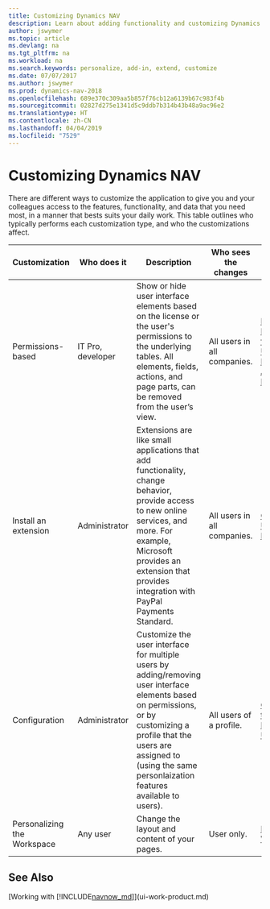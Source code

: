 ```yaml
---
title: Customizing Dynamics NAV
description: Learn about adding functionality and customizing Dynamics NAV.
author: jswymer
ms.topic: article
ms.devlang: na
ms.tgt_pltfrm: na
ms.workload: na
ms.search.keywords: personalize, add-in, extend, customize
ms.date: 07/07/2017
ms.author: jswymer
ms.prod: dynamics-nav-2018
ms.openlocfilehash: 689e370c309aa5b857f76cb12a6139b67c983f4b
ms.sourcegitcommit: 02827d275e1341d5c9ddb7b314b43b48a9ac96e2
ms.translationtype: HT
ms.contentlocale: zh-CN
ms.lasthandoff: 04/04/2019
ms.locfileid: "7529"
---
```

# <a name="customizing-dynamics-nav"></a>Customizing Dynamics NAV
There are different ways to customize the application to give you and your colleagues access to the features, functionality, and data that you need most, in a manner that bests suits your daily work. This table outlines who typically performs each customization type, and who the customizations affect.

| Customization   |Who does it|  Description  |  Who sees the changes  |  More information  |
|-----------------|---|---------------|------------------------|--------------------|
|Permissions-based|IT Pro, developer|Show or hide user interface elements based on the license or the user's permissions to the underlying tables. All elements, fields, actions, and page parts, can be removed from the user’s view.|All users in all companies.|[Removing Elements from the User Interface According to Permissions](/dynamics-nav/Removing-Elements-from-the-User-Interface-According-to-Permissions)|
|Install an extension|Administrator|Extensions are like small applications that add functionality, change behavior, provide access to new online services, and more. For example, Microsoft provides an extension that provides integration with PayPal Payments Standard.|All users in all companies.|[Customizing Using Extensions](ui-extensions.md)|
|Configuration|Administrator| Customize the user interface for multiple users by adding/removing user interface elements based on permissions, or by customizing a profile that the users are assigned to (using the same personlaization features available to users).|All users of a profile. |[Configuring the User Interface for Users](admin-configure-user-interface.md)|  
|Personalizing the Workspace|Any user|Change the layout and content of your pages.|User only.|[Personalizing Workspaces](ui-personalization-overview.md)|

## <a name="see-also"></a>See Also
[Working with [!INCLUDE[navnow_md](includes/navnow_md.md)]](ui-work-product.md)  
